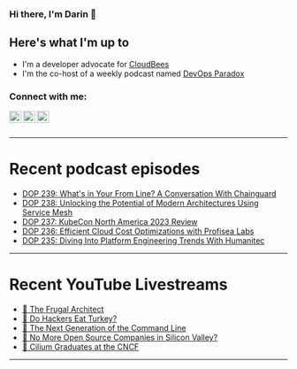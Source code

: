 ### Hi there, I'm Darin 👋

## Here's what I'm up to
- I'm a developer advocate for [CloudBees][cloudbees-website]
- I'm the co-host of a weekly podcast named [DevOps Paradox][dop-website]

### Connect with me:

[<img align="left" alt="darinpope | Twitter" width="22px" src="https://cdn.jsdelivr.net/npm/simple-icons@v3/icons/twitter.svg" />][twitter]
[<img align="left" alt="darinpope | LinkedIn" width="22px" src="https://cdn.jsdelivr.net/npm/simple-icons@v3/icons/linkedin.svg" />][linkedin]
[<img align="left" alt="darinpope | Instagram" width="22px" src="https://cdn.jsdelivr.net/npm/simple-icons@v3/icons/instagram.svg" />][instagram]

<br />
<br />

---

# Recent podcast episodes
<!-- BLOG-POST-LIST:START -->
- [DOP 239: What&#39;s in Your From Line? A Conversation With Chainguard](https://www.devopsparadox.com/episodes/whats-in-your-from-line-a-conversation-with-chainguard-239/)
- [DOP 238: Unlocking the Potential of Modern Architectures Using Service Mesh](https://www.devopsparadox.com/episodes/unlocking-the-potential-of-modern-architectures-using-service-mesh-238/)
- [DOP 237: KubeCon North America 2023 Review](https://www.devopsparadox.com/episodes/kubecon-north-america-2023-review-237/)
- [DOP 236: Efficient Cloud Cost Optimizations with Profisea Labs](https://www.devopsparadox.com/episodes/efficient-cloud-cost-optimizations-with-profisea-labs-236/)
- [DOP 235: Diving Into Platform Engineering Trends With Humanitec](https://www.devopsparadox.com/episodes/diving-into-platform-engineering-trends-with-humanitec-235/)
<!-- BLOG-POST-LIST:END -->

---

# Recent YouTube Livestreams
<!-- YOUTUBE:START -->
- [🔴 The Frugal Architect](https://www.youtube.com/watch?v=hBbA8e4QSkI)
- [🔴 Do Hackers Eat Turkey?](https://www.youtube.com/watch?v=wmZZQENlS88)
- [🔴 The Next Generation of the Command Line](https://www.youtube.com/watch?v=84-k1sD5uxo)
- [🔴 No More Open Source Companies in Silicon Valley?](https://www.youtube.com/watch?v=DHnDNxl2_4Q)
- [🔴 Cilium Graduates at the CNCF](https://www.youtube.com/watch?v=ryeH0rWhTAA)
<!-- YOUTUBE:END -->

---


[website]: https://www.darinpope.com/
[twitter]: https://twitter.com/darinpope
[youtube]: https://youtube.com/darinpope
[instagram]: https://instagram.com/darinpope
[linkedin]: https://linkedin.com/in/darinpope
[cloudbees-website]: https://www.cloudbees.com/
[dop-website]: https://www.devopsparadox.com/

<!--
**darinpope/darinpope** is a ✨ _special_ ✨ repository because its `README.md` (this file) appears on your GitHub profile.

Here are some ideas to get you started:

- 🔭 I’m currently working on ...
- 🌱 I’m currently learning ...
- 👯 I’m looking to collaborate on ...
- 🤔 I’m looking for help with ...
- 💬 Ask me about ...
- 📫 How to reach me: ...
- 😄 Pronouns: ...
- ⚡ Fun fact: ...
-->
